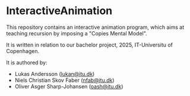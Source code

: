 # InteractiveAnimation

This repository contains an interactive animation program, which aims at teaching recursion by imposing a "Copies Mental Model".

It is written in relation to our bachelor project, 2025, IT-Universitu of Copenhagen.

It is authored by:
- Lukas Andersson (lukan@itu.dk)
- Niels Christian Skov Faber (nfab@itu.dk)
- Oliver Asger Sharp-Johansen (oash@itu.dk) 
